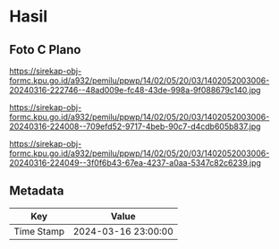# Hasil

## Foto C Plano

https://sirekap-obj-formc.kpu.go.id/a932/pemilu/ppwp/14/02/05/20/03/1402052003006-20240316-222746--48ad009e-fc48-43de-998a-9f088679c140.jpg

https://sirekap-obj-formc.kpu.go.id/a932/pemilu/ppwp/14/02/05/20/03/1402052003006-20240316-224008--709efd52-9717-4beb-90c7-d4cdb605b837.jpg

https://sirekap-obj-formc.kpu.go.id/a932/pemilu/ppwp/14/02/05/20/03/1402052003006-20240316-224049--3f0f6b43-67ea-4237-a0aa-5347c82c6239.jpg


## Metadata

| Key        | Value               |
| ---------- | ------------------- |
| Time Stamp | 2024-03-16 23:00:00 |




